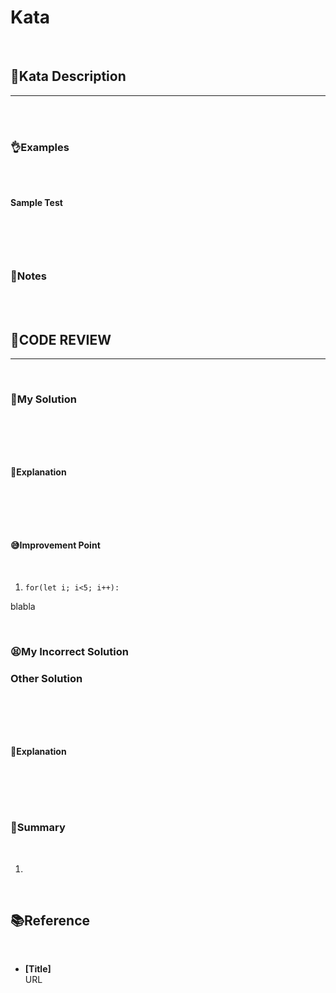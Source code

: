 # Kata

<br/>

## **🤺Kata Description**
***

<br/>

<br/>

### **👌Examples**

<br/>

<br/>

**Sample Test**

<br/>

```javascript
```

<br/>

### **📝Notes**

<br/>

<br/>


## **🧐CODE REVIEW**
***

<br/>

### **🧾My Solution**

<br/>

```javascript
```

<br/>

#### **📝Explanation**

<br/>

```javascript
```

<br/>

#### **😅Improvement Point**

<br/>

1. `for(let i; i<5; i++):`

blabla

<br/>

### **😫My Incorrect Solution**
### **Other Solution**

<br/>

```javascript
```

<br/>

#### **📝Explanation**

<br/>

```javascript
```

<br/>

### **🔖Summary**

<br/>

1. 

<br/>

## **📚Reference**

<br/>

- **[Title]**<br/>
URL